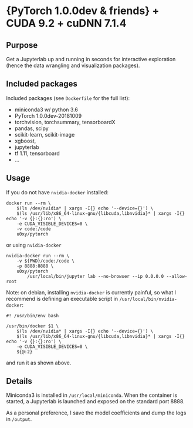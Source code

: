 # {PyTorch 1.0.0dev & friends} + CUDA 9.2 + cuDNN 7.1.4
## Purpose
Get a Jupyterlab up and running in seconds for interactive exploration (hence the data wrangling and visualization packages).

## Included packages
Included packages (see `Dockerfile` for the full list):
  - miniconda3 w/ python 3.6
  - PyTorch 1.0.0dev-20181009
  - torchvision, torchsummary, tensorboardX
  - pandas, scipy
  - scikit-learn, scikit-image
  - xgboost,
  - jupyterlab
  - tf 1.11, tensorboard
  - ...

## Usage
If you do not have `nvidia-docker` installed:

    docker run --rm \
        $(ls /dev/nvidia* | xargs -I{} echo '--device={}') \
        $(ls /usr/lib/x86_64-linux-gnu/{libcuda,libnvidia}* | xargs -I{} echo '-v {}:{}:ro') \
        -e CUDA_VISIBLE_DEVICES=0 \
        -v code:/code
        u0xy/pytorch

or using `nvidia-docker`

    nvidia-docker run --rm \
        -v ${PWD}/code:/code \
        -p 8888:8888 \
        u0xy/pytorch
            /usr/local/bin/jupyter lab --no-browser --ip 0.0.0.0 --allow-root

Note: on debian, installing `nvidia-docker` is currently painful, so what I recommend is defining an executable script in `/usr/local/bin/nvidia-docker`:

    #! /usr/bin/env bash

    /usr/bin/docker $1 \
        $(ls /dev/nvidia* | xargs -I{} echo '--device={}') \
        $(ls /usr/lib/x86_64-linux-gnu/{libcuda,libnvidia}* | xargs -I{} echo '-v {}:{}:ro') \
        -e CUDA_VISIBLE_DEVICES=0 \
        ${@:2}

and run it as shown above.

## Details
Miniconda3 is installed in `/usr/local/miniconda`. When the container is started, a Jupyterlab is launched and exposed on the standard port 8888.

As a personal preference, I save the model coefficients and dump the logs in `/output`.
